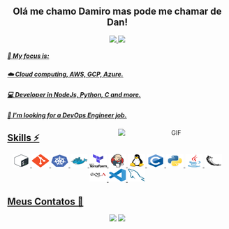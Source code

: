 
<header>
   
 <link rel="stylesheet" href="https://cdn.jsdelivr.net/gh/devicons/devicon@latest/devicon.min.css">
<body>
 
## Olá me chamo Damiro mas pode me chamar de Dan!


<div align="center">
  <a href="https://github.com/damirojr">
  <img height="150em" src="https://github-readme-stats.vercel.app/api?username=damirojr&show_icons=true&theme=dracula&include_all_commits=true&count_private=true">
  <img height="150em" src="https://github-readme-stats.vercel.app/api/top-langs/?username=damirojr&layout=compact&langs_count=7&theme=dracula"/>
</div>
  <div align="left">  
    <h5>🚀 My focus is: </h5>
    <h5>☁️ Cloud computing, AWS, GCP, Azure.</h5>
    <h5>💻 Developer in NodeJs, Python, C and more.</h5>
    <h5>🔨 I'm looking for a DevOps Engineer job.</h5>
  </div>
    
<div>   
   <img hight="200" width="250" alt="GIF" align="right" src="https://github.com/damirojr/damirojr/blob/afe9c08cf24002540a1326cc372927fac80bd418/assets/1936.gif">
</div>   
   
<div align="center">
   <h2 align="left">Skills ⚡</h2>
   <i class="devicon-devicon-plain"></i>   
   <img height="30" width="40" src="https://github.com/devicons/devicon/blob/master/icons/bash/bash-original.svg">  
   <img height="30" width="40" src="https://github.com/devicons/devicon/blob/master/icons/git/git-original.svg">  
   <img height="30" width="40" src="https://github.com/devicons/devicon/blob/master/icons/kubernetes/kubernetes-plain.svg"> 
   <img height="30" width="40" src="https://raw.githubusercontent.com/devicons/devicon/master/icons/docker/docker-original.svg">
   <img height="30" width="40" src="https://github.com/devicons/devicon/blob/master/icons/terraform/terraform-original-wordmark.svg">
   <img height="30" width="40" src="https://github.com/devicons/devicon/blob/master/icons/jenkins/jenkins-original.svg">
   <img height="30" width="40" src="https://github.com/devicons/devicon/blob/master/icons/linux/linux-original.svg">
   <img height="30" width="40" src="https://github.com/devicons/devicon/blob/master/icons/c/c-original.svg">
   <img height="30" width="40" src="https://github.com/devicons/devicon/blob/master/icons/python/python-original.svg"> 
   <img height="30" width="40" src="https://github.com/devicons/devicon/blob/master/icons/java/java-original.svg">
   <img height="30" width="40" src="https://github.com/devicons/devicon/blob/master/icons/flask/flask-original.svg">
   <img height="30" width="40" src="https://github.com/devicons/devicon/blob/master/icons/sqlalchemy/sqlalchemy-original.svg">
   <img height="30" width="40" src="https://github.com/devicons/devicon/blob/master/icons/vscode/vscode-original.svg">
   <img height="30" width="40" src="https://raw.githubusercontent.com/devicons/devicon/master/icons/mysql/mysql-original.svg">
  
 </div>

 <div>
  <h2 align="left">Meus Contatos 📎</h2>

 

</div>

<div align="center"> 
  <a href = "mailto:damirodev@gmail.com"><img src="https://img.shields.io/badge/-Gmail-%23333?style=for-the-badge&logo=gmail&logoColor=white" target="_blank"></a>
  <a href="https://www.linkedin.com/in/damirojunior/" target="_blank"><img src="https://img.shields.io/badge/-LinkedIn-%230077B5?style=for-the-badge&logo=linkedin&logoColor=white" target="_blank"></a> 
 </div>

 
 </body>
</header>
